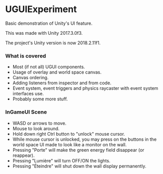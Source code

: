# UGUIExperiment
Basic demonstration of Unity's UI feature.

This was made with Unity 2017.3.0f3.

The project's Unity version is now 2018.2.11f1.

### What is covered

- Most (if not all) UGUI components.
- Usage of overlay and world space canvas.
- Canvas ordering.
- Adding listeners from inspector and from code.
- Event system, event triggers and physics raycaster with event system interfaces use.
- Probably some more stuff.

### InGameUI Scene

- WASD or arrows to move.
- Mouse to look around.
- Hold down right Ctrl button to "unlock" mouse cursor.
- While mouse cursor is unlocked, you may press on the buttons in the world space UI made to look like a monitor on the wall.
- Pressing "Porte" will  make the green energy field disappear (or reappear).
- Pressing "Lumière" will turn OFF/ON the lights.
- Pressing "Éteindre" will shut down the wall display permanently.
